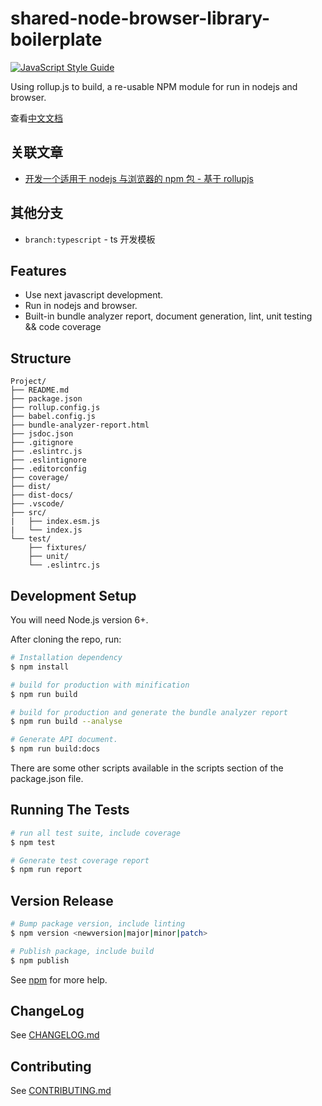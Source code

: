# shared-node-browser-library-boilerplate

[![JavaScript Style Guide][badge:standardjs]][standardjs]

Using rollup.js to build, a re-usable NPM module for run in nodejs and browser.

查看[中文文档](./README.zh-CN.md)

## 关联文章

* [开发一个适用于 nodejs 与浏览器的 npm 包 - 基于 rollupjs](https://juejin.im/post/6844903834402160647)

## 其他分支

- `branch:typescript` - ts 开发模板

## Features

- Use next javascript development.
- Run in nodejs and browser.
- Built-in bundle analyzer report, document generation, lint, unit testing && code coverage

## Structure

```text
Project/
├── README.md
├── package.json
├── rollup.config.js
├── babel.config.js
├── bundle-analyzer-report.html
├── jsdoc.json
├── .gitignore
├── .eslintrc.js
├── .eslintignore
├── .editorconfig
├── coverage/
├── dist/
├── dist-docs/
├── .vscode/
├── src/
|   ├── index.esm.js
|   └── index.js
└── test/
    ├── fixtures/
    ├── unit/
    └── .eslintrc.js
```

## Development Setup

You will need Node.js version 6+.

After cloning the repo, run:

```bash
# Installation dependency
$ npm install

# build for production with minification
$ npm run build

# build for production and generate the bundle analyzer report
$ npm run build --analyse

# Generate API document.
$ npm run build:docs
```

There are some other scripts available in the scripts section of the package.json file.

## Running The Tests

```bash
# run all test suite, include coverage
$ npm test

# Generate test coverage report
$ npm run report
```

## Version Release

```bash
# Bump package version, include linting
$ npm version <newversion|major|minor|patch>

# Publish package, include build
$ npm publish
```

See [npm](https://docs.npmjs.com/) for more help.

## ChangeLog

See [CHANGELOG.md](./CHANGELOG.md)

## Contributing

See [CONTRIBUTING.md](./.github/CONTRIBUTING.md)

[rollupjs]: https://rollupjs.org
[standardjs]: https://standardjs.com
[badge:standardjs]: https://img.shields.io/badge/code_style-standard-brightgreen.svg
